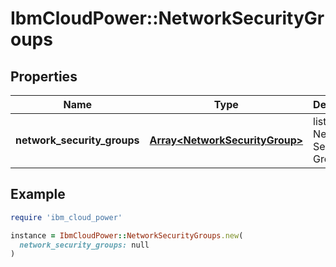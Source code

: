 # IbmCloudPower::NetworkSecurityGroups

## Properties

| Name | Type | Description | Notes |
| ---- | ---- | ----------- | ----- |
| **network_security_groups** | [**Array&lt;NetworkSecurityGroup&gt;**](NetworkSecurityGroup.md) | list of Network Security Groups | [optional] |

## Example

```ruby
require 'ibm_cloud_power'

instance = IbmCloudPower::NetworkSecurityGroups.new(
  network_security_groups: null
)
```


